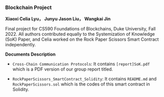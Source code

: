 ### Blockchain Project

**Xiaoxi Celia Lyu， Junyu Jason Liu， Wangkai Jin**

Final project for CS590 Foundations of Blockchains, Duke University, Fall 2022. All authors contributed equally to the Systemization of Knowledge (SoK) Paper, and Celia worked on the Rock Paper Scissors Smart Contract independently. 



**Documents Description**

- `Cross-Chain Communication Protocols`: It contains `[report]SoK.pdf` which is a PDF version of our group report titled.  

- `RockPaperScissors_SmartContract_Solidity`: It contains `README.md` and `RockPaperScissors.sol` which is the codes of this smart contract in Solidity. 
